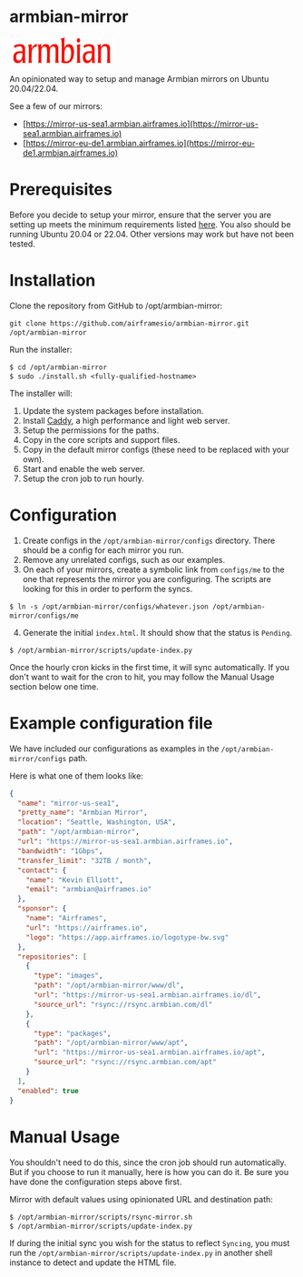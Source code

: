# armbian-mirror

![Armbian logo](www/armbian-logo.png)

An opinionated way to setup and manage Armbian mirrors on Ubuntu 20.04/22.04.

See a few of our mirrors:
* [https://mirror-us-sea1.armbian.airframes.io](https://mirror-us-sea1.armbian.airframes.io)
* [https://mirror-eu-de1.armbian.airframes.io](https://mirror-eu-de1.armbian.airframes.io)

# Prerequisites

Before you decide to setup your mirror, ensure that the server you are setting up meets
the minimum requirements listed [here](https://github.com/armbian/mirror). You also should
be running Ubuntu 20.04 or 22.04. Other versions may work but have not been tested.

# Installation

Clone the repository from GitHub to /opt/armbian-mirror:

```
git clone https://github.com/airframesio/armbian-mirror.git /opt/armbian-mirror
```

Run the installer:

```
$ cd /opt/armbian-mirror
$ sudo ./install.sh <fully-qualified-hostname>
```

The installer will:
1. Update the system packages before installation.
2. Install [Caddy](https://caddyserver.com), a high performance and light web server.
3. Setup the permissions for the paths.
4. Copy in the core scripts and support files.
5. Copy in the default mirror configs (these need to be replaced with your own).
6. Start and enable the web server.
7. Setup the cron job to run hourly.

# Configuration

1. Create configs in the `/opt/armbian-mirror/configs` directory. There should be a config for each mirror you run.
2. Remove any unrelated configs, such as our examples.
3. On each of your mirrors, create a symbolic link from `configs/me` to the one that represents the mirror you are configuring. The scripts are looking for this in order to perform the syncs.

```
$ ln -s /opt/armbian-mirror/configs/whatever.json /opt/armbian-mirror/configs/me
```

4. Generate the initial `index.html`. It should show that the status is `Pending`.

```
$ /opt/armbian-mirror/scripts/update-index.py
```

Once the hourly cron kicks in the first time, it will sync automatically. If you don't want to wait for the cron to hit, you may follow the Manual Usage section below one time.

# Example configuration file

We have included our configurations as examples in the `/opt/armbian-mirror/configs` path.

Here is what one of them looks like:

```json
{
  "name": "mirror-us-sea1",
  "pretty_name": "Armbian Mirror",
  "location": "Seattle, Washington, USA",
  "path": "/opt/armbian-mirror",
  "url": "https://mirror-us-sea1.armbian.airframes.io",
  "bandwidth": "1Gbps",
  "transfer_limit": "32TB / month",
  "contact": {
    "name": "Kevin Elliott",
    "email": "armbian@airframes.io"
  },
  "sponsor": {
    "name": "Airframes",
    "url": "https://airframes.io",
    "logo": "https://app.airframes.io/logotype-bw.svg"
  },
  "repositories": [
    {
      "type": "images",
      "path": "/opt/armbian-mirror/www/dl",
      "url": "https://mirror-us-sea1.armbian.airframes.io/dl",
      "source_url": "rsync://rsync.armbian.com/dl"
    },
    {
      "type": "packages",
      "path": "/opt/armbian-mirror/www/apt",
      "url": "https://mirror-us-sea1.armbian.airframes.io/apt",
      "source_url": "rsync://rsync.armbian.com/apt"
    }
  ],
  "enabled": true
}
```

# Manual Usage

You shouldn't need to do this, since the cron job should run automatically. But if you choose to run it manually, here is how you can do it. Be sure you have done the configuration steps above first.

Mirror with default values using opinionated URL and destination path:

```
$ /opt/armbian-mirror/scripts/rsync-mirror.sh
$ /opt/armbian-mirror/scripts/update-index.py
```

If during the initial sync you wish for the status to reflect `Syncing`, you must run the `/opt/armbian-mirror/scripts/update-index.py` in another shell instance to detect and update the HTML file.
